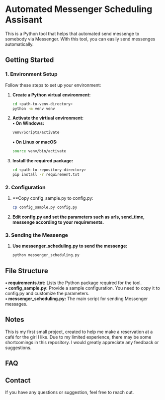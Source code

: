 # Automated Messenger Scheduling Assisant

This is a Python tool that helps that automated send messenge to somebody via Messenger. With this tool, you can easily send messenges automatically.

## Getting Started

### 1. Environment Setup
Follow these steps to set up your environment:

1. **Create a Python virtual environment:**
    ```sh
    cd <path-to-venv-directory>
    python -m venv venv
    ```
2. **Activate the virtiual environment:**  
    **$\bullet$ On Windows:**
    ```sh
    venv/Scripts/activate
    ```
    **$\bullet$ On Linux or macOS:**
    ```sh
    source venv/bin/activate
    ```
3. **Install the required package:**
    ```sh
    cd <path-to-repository-directory>
    pip install -r requirement.txt
    ```
### 2. Configuration
1. **Copy config_sample.py to config.py:
    ```sh
    cp config_sample.py config.py
    ```
2. **Edit config.py and set the parameters such as urls, send_time, messenge according to your requirements.**

### 3. Sending the Messenge
1. **Use messenger_scheduling.py to send the messenge:**
    ```sh
    python messenger_scheduling.py
    ```

## File Structure
**$\bullet$ requirements.txt:** Lists the Python package required for the tool.  
**$\bullet$ config_sample.py:** Provide a sample configuration. You need to copy it to config.py and customize the parameters.  
**$\bullet$ messenger_scheduling.py:** The main script for sending Messenger messages.

## Notes
This is my first small project, created to help me make a reservation at a café for the girl I like. Due to my limited experience, there may be some shortcomings in this repository. I would greatly appreciate any feedback or suggestions.

## FAQ

## Contact
If you have any questions or suggestion, feel free to reach out.
